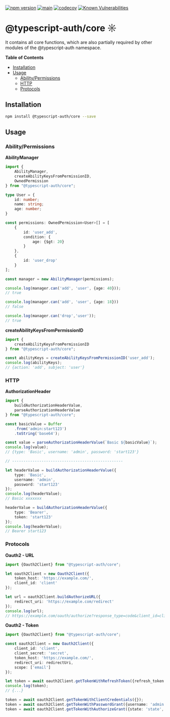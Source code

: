 [![npm version](https://badge.fury.io/js/@typescript-auth%2Fcore.svg)](https://badge.fury.io/js/@typescript-auth%2Fcore)
[![main](https://github.com/Tada5hi/typescript-auth/actions/workflows/main.yml/badge.svg)](https://github.com/Tada5hi/typescript-auth/actions/workflows/main.yml)
[![codecov](https://codecov.io/gh/Tada5hi/typescript-auth/branch/master/graph/badge.svg?token=FHE347R1NW)](https://codecov.io/gh/Tada5hi/typescript-auth)
[![Known Vulnerabilities](https://snyk.io/test/github/Tada5hi/typescript-auth/badge.svg)](https://snyk.io/test/github/Tada5hi/typescript-auth)

# @typescript-auth/core ☼
It contains all core functions, which are also partially required by other modules of the @typescript-auth namespace.

**Table of Contents**

- [Installation](#installation)
- [Usage](#usage)
  - [Ability/Permissions](#abilitypermissions)
  - [HTTP](#http)
  - [Protocols](#protocols)

## Installation

```bash
npm install @typescript-auth/core --save
```

## Usage

### Ability/Permissions

**AbilityManager**

```typescript
import {
    AbilityManager,
    createAbilityKeysFromPermissionID,
    OwnedPermission
} from "@typescript-auth/core";

type User = {
    id: number;
    name: string;
    age: number;
}

const permissions: OwnedPermission<User>[] = [
    {
        id: 'user_add', 
        condition: {
            age: {$gt: 20}
        }
    },
    {
        id: 'user_drop'
    }
];

const manager = new AbilityManager(permissions);

console.log(manager.can('add', 'user', {age: 40}));
// true

console.log(manager.can('add', 'user', {age: 18}))
// false

console.log(manager.can('drop','user'));
// true
```

**createAbilityKeysFromPermissionID**

```typescript
import {
    createAbilityKeysFromPermissionID
} from "@typescript-auth/core";

const abilityKeys = createAbilityKeysFromPermissionID('user_add');
console.log(abilityKeys);
// {action: 'add', subject: 'user'}
```

### HTTP

**AuthorizationHeader**

```typescript
import {
    buildAuthorizationHeaderValue,
    parseAuthorizationHeaderValue
} from "@typescript-auth/core";

const basicValue = Buffer
    .from('admin:start123')
    .toString('base64');

const value = parseAuthorizationHeaderValue(`Basic ${basicValue}`);
console.log(value);
// {type: 'Basic', username: 'admin', password: 'start123'}

// -------------------------------------------------

let headerValue = buildAuthorizationHeaderValue({
    type: 'Basic', 
    username: 'admin', 
    password: 'start123'
});
console.log(headerValue);
// Basic xxxxxxx

headerValue = buildAuthorizationHeaderValue({
    type: 'Bearer',
    token: 'start123'
});
console.log(headerValue);
// Bearer start123
```

### Protocols

**Oauth2 - URL**
```typescript
import {Oauth2Client} from "@typescript-auth/core";

let oauth2Client = new Oauth2Client({
    token_host: 'https://example.com/',
    client_id: 'client'
});

let url = oauth2Client.buildAuthorizeURL({
    redirect_uri: 'https://example.com/redirect'
});
console.log(url);
// https://example.com/oauth/authorize?response_type=code&client_id=client&redirect_uri=https://example.com/redirect
```

**Oauth2 - Token**

```typescript
import {Oauth2Client} from "@typescript-auth/core";

const oauth2Client = new Oauth2Client({
    client_id: 'client',
    client_secret: 'secret',
    token_host: 'https://example.com/',
    redirect_uri: redirectUri,
    scope: ['email']
});

let token = await oauth2Client.getTokenWithRefreshToken({refresh_token: 'refresh_token'});
console.log(token);
// {...}

token = await oauth2Client.getTokenWithClientCredentials({});
token = await oauth2Client.getTokenWithPasswordGrant({username: 'admin', password: 'start123'});
token = await oauth2Client.getTokenWithAuthorizeGrant({state: 'state', code: 'code'});

```

